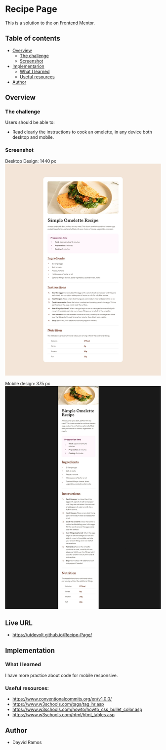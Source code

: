 # Recipe Page

This is a solution to the [ on Frontend Mentor]().

## Table of contents

- [Overview](#overview)
  - [The challenge](#the-challenge)
  - [Screenshot](#screenshot)
- [Implementarion](#implementation)
  - [What I learned](#what-i-learned)
  - [Useful resources](#useful-resources)
- [Author](#author)

## Overview

### The challenge

Users should be able to:

- Read clearly the instructions to cook an omelette, in any device both desktop and mobile.

### Screenshot
Desktop Design: 1440 px <br>
![imagen](./recipe-page-main/design/desktop-design.jpg)


Mobile design: 375 px
![imagen](./recipe-page-main/design/mobile-design.jpg)


## Live URL
- https://utdevolt.github.io/Recipe-Page/

## Implementation

### What I learned
I have more practice about code for mobile responsive. 

### Useful resources:
- https://www.conventionalcommits.org/en/v1.0.0/
- https://www.w3schools.com/tags/tag_hr.asp
- https://www.w3schools.com/howto/howto_css_bullet_color.asp
- https://www.w3schools.com/html/html_tables.asp
## Author
- Dayvid Ramos